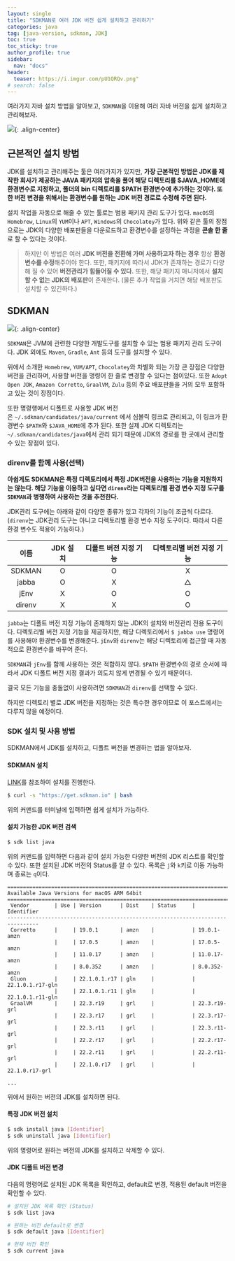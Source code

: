 ```yaml
---
layout: single
title: "SDKMAN로 여러 JDK 버전 쉽게 설치하고 관리하기"
categories: java
tag: [java-version, sdkman, JDK]
toc: true
toc_sticky: true
author_profile: true
sidebar:
  nav: "docs"
header:
  teaser: https://i.imgur.com/pU1QRQv.png"
# search: false
---
```


여러가지 자바 설치 방법을 알아보고, `SDKMAN`을 이용해 여러 자바 버전을 쉽게 설치하고 관리해보자.


![](https://i.imgur.com/haFdb4s.png){: .align-center}

## 근본적인 설치 방법

JDK를 설치하고 관리해주는 툴은 여러가지가 있지만, **가장 근본적인 방법은 JDK를 제작한 회사가 제공하는 JAVA 패키지의 압축을 풀어 해당 디렉토리를 $JAVA_HOME에 환경변수로 지정하고, 폴더의 bin 디렉토리를 $PATH 환경변수에 추가하는 것이다. 또한 버전 변경을 위해서는 환경변수를 원하는 JDK 버전 경로로 수정해 주면 된다.**

설치 작업을 자동으로 해줄 수 있는 툴로는 범용 패키지 관리 도구가 있다. `macOS`의 `Homebrew`, `Linux`의 `YUM`이나 `APT`, `Windows`의 `Chocolatey`가 있다. 위와 같은 툴의 장점으로는 JDK의 다양한 배포판들을 다운로드하고 환경변수를 설정하는 과정을 **콘솔 한 줄**로 할 수 있다는 것이다.

> 하지만 이 방법은 여러 **JDK 버전을 전환해 가며 사용하고자 하는 경우** 항상 **환경변수를 수정**해주어야 한다. 또한, 패키지에 따라서 JDK가 존재하는 경로가 다양해 질 수 있어 **버전관리가 힘들어질 수 있다.** 또한, 해당 패키지 매니저에서 **설치할 수 없는 JDK의 배포판**이 존재한다. (물론 추가 작업을 거치면 해당 배포판도 설치할 수 있긴하다.)

## SDKMAN

![](https://i.imgur.com/pU1QRQv.png){: .align-center}

`SDKMAN`은 JVM에 관련한 다양한 개발도구를 설치할 수 있는 범용 패키지 관리 도구이다. JDK 외에도 `Maven`, `Gradle`, `Ant` 등의 도구를 설치할 수 있다.

위에서 소개한 `Homebrew`, `YUM/APT`, `Chocolatey`와 차별화 되는 가장 큰 장점은 다양한 버전을 관리하며, 사용할 버전을 명령어 한 줄로 변경할 수 있다는 점이있다. 또한 `Adopt Open JDK`, `Amazon Corretto`, `GraalVM`, `Zulu` 등의 주요 배포판들을 거의 모두 포함하고 있는 것이 장점이다.

또한 명령행에서 디폴트로 사용할 JDK 버전은 `~/.sdkman/candidates/java/current` 에서 심볼릭 링크로 관리되고, 이 링크가 환경변수 `$PATH`와 `$JAVA_HOME`에 추가 된다. 또한 실제 JDK 디렉토리는 `~/.sdkman/candidates/java`에서 관리 되기 때문에 JDK의 경로를 한 곳에서 관리할 수 있는 장점이 있다.

### direnv를 함께 사용(선택)

**아쉽게도 SDKMAN은 특정 디렉토리에서 특정 JDK버전을 사용하는 기능을 지원하지는 않는다. 해당 기능을 이용하고 싶다면 `direnv`라는 디렉토리별 환경 변수 지정 도구를 `SDKMAN`과 병행하여 사용하는 것을 추천한다.**

JDK관리 도구에는 아래와 같이 다양한 종류가 있고 각자의 기능이 조금씩 다르다. (`direnv`는 JDK관리 도구는 아니고 디렉토리별 환경 변수 지정 도구이다. 따라서 다른 환경 변수도 적용이 가능하다.)

|  이름  | JDK 설치 | 디폴트 버전 지정 기능 | 디렉토리별 버전 지정 기능 |
|:------:|:--------:|:---------------------:|:-------------------------:|
| SDKMAN |    O     |           O           |             X             |
| jabba  |    O     |           X           |             △             |
|  jEnv  |    X     |           O           |             O             |
| direnv |    X     |           X           |             O             |

`jabba`는 디폴트 버전 지정 기능이 존재하지 않는 JDK의 설치와 버전관리 전용 도구이다. 디렉토리별 버전 지정 기능을 제공하지만, 해당 디렉토리에서 `$ jabba use` 명령어를 사용해야 환경변수를 변경해준다. `jEnv`와 `direnv`는 해당 디렉토리에 접근할 때 자동적으로 환경변수를 바꾸어 준다.

`SDKMAN`과 `jEnv`를 함께 사용하는 것은 적합하지 않다. `$PATH` 환경변수의 경로 순서에 따라서 JDK 디폴트 버전 지정 결과가 의도치 않게 변경될 수 있기 때문이다.

결국 모든 기능을 충돌없이 사용하려면 `SDKMAN`과 `direnv`를 선택할 수 있다.

하지만 디렉토리 별로 JDK 버전을 지정하는 것은 특수한 경우이므로 이 포스트에서는 다루지 않을 예정이다.

### SDK 설치 및 사용 방법

SDKMAN에서 JDK를 설치하고, 디폴트 버전을 변경하는 법을 알아보자.

#### SDKMAN 설치

[LINK](https://sdkman.io/install)를 참조하여 설치를 진행한다.

```sh
$ curl -s "https://get.sdkman.io" | bash
```

위의 커맨드를 터미널에 입력하면 쉽게 설치가 가능하다.

#### 설치 가능한 JDK 버전 검색

```sh
$ sdk list java
```

위의 커맨드를 입력하면 다음과 같이 설치 가능한 다양한 버전의 JDK 리스트를 확인할 수 있다. 또한 설치된 JDK 버전의 Status를 알 수 있다. 목록은 `j`와 `k`키로 이동 가능하며 종료는 `q`이다.

```
================================================================================
Available Java Versions for macOS ARM 64bit
================================================================================
 Vendor        | Use | Version      | Dist    | Status     | Identifier
--------------------------------------------------------------------------------
 Corretto      |     | 19.0.1       | amzn    |            | 19.0.1-amzn
               |     | 17.0.5       | amzn    |            | 17.0.5-amzn
               |     | 11.0.17      | amzn    |            | 11.0.17-amzn
               |     | 8.0.352      | amzn    |            | 8.0.352-amzn
 Gluon         |     | 22.1.0.1.r17 | gln     |            | 22.1.0.1.r17-gln
               |     | 22.1.0.1.r11 | gln     |            | 22.1.0.1.r11-gln
 GraalVM       |     | 22.3.r19     | grl     |            | 22.3.r19-grl
               |     | 22.3.r17     | grl     |            | 22.3.r17-grl
               |     | 22.3.r11     | grl     |            | 22.3.r11-grl
               |     | 22.2.r17     | grl     |            | 22.2.r17-grl
               |     | 22.2.r11     | grl     |            | 22.2.r11-grl
               |     | 22.1.0.r17   | grl     |            | 22.1.0.r17-grl

...

```

위에서 원하는 버전의 JDK를 설치하면 된다.

#### 특정 JDK 버전 설치

```sh
$ sdk install java [Identifier]
$ sdk uninstall java [Identifier]
```

위의 명령어로 원하는 버전의 JDK를 설치하고 삭제할 수 있다.

#### JDK 디폴트 버전 변경

다음의 명령어로 설치된 JDK 목록을 확인하고, default로 변경, 적용된 default 버전을 확인할 수 있다.

```sh
# 설치된 JDK 목록 확인 (Status)
$ sdk list java

# 원하는 버전 default로 변경
$ sdk default java [Identifier]

# 현재 버전 확인
$ sdk current java
```